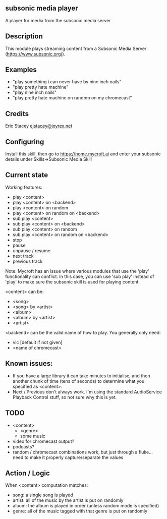 ## subsonic media player
A player for media from the subsonic media server

## Description 
This module plays streaming content from a Subsonic Media Server (https://www.subsonic.org/).

## Examples 
* "play something i can never have by nine inch nails"
* "play pretty hate machine"
* "play nine inch nails"
* "play pretty hate machine on random on my chromecast"

## Credits 
Eric Stacey <ejstacey@joyrex.net>

## Configuring
Install this skill, then go to https://home.mycroft.ai and enter your subsonic details under Skills-\>Subsonic Media Skill

## Current state
Working features:
  - play \<content\>
  - play \<content\> on \<backend\>
  - play \<content\> on random
  - play \<content\> on random on \<backend\>
  - sub play \<content\>
  - sub play \<content\> on \<backend\>
  - sub play \<content\> on random
  - sub play \<content\> on random on \<backend\>
  - stop
  - pause
  - unpause / resume
  - next track
  - previous track

Note: Mycroft has an issue where various modules that use the 'play' functionality can conflict.  In this case, you can use 'sub play' instead of 'play' to make sure the subsonic skill is used for playing content.

\<content\> can be:
  - \<song\>
  - \<song\> by \<artist\>
  - \<album\>
  - \<album\> by \<artist\>
  - \<artist\>

\<backend\> can be the valid name of how to play. You generally only need:
  - vlc [default if not given]
  - \<name of chromecast\>

## Known issues:
  - If you have a large library it can take minutes to initialise, and then another chunk of time (tens of seconds) to determine what you specified as \<content\>.
  - Next / Previous don't always work.  I'm using the standard AudioService Playback Control stuff, so not sure why this is yet.

## TODO
  - \<content\>
    - \<genre\>
    - some music
  - video for chromecast output?
  - podcasts?
  - random / chromecast combinations work, but just through a fluke... need to make it properly capture/separate the values

## Action / Logic
When \<content\> computation matches:
  - song: a single song is played
  - artist: all of the music by the artist is put on randomly
  - album: the album is played in order (unless random mode is specified)
  - genre: all of the music tagged with that genre is put on randomly

